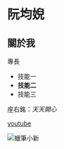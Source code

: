 # 阮均婗

## 關於我

專長
* 技能一
* **技能二**
* 技能三

座右銘：*天天開心*

[youtube](https://www.youtube.com/)

![蠟筆小新](https://www.google.com/url?sa=i&url=https%3A%2F%2Fwww.mirrormedia.mg%2Fstory%2F20200109cul002&psig=AOvVaw1aoZvgx98_WYXphuxTfwME&ust=1758093620181000&source=images&cd=vfe&opi=89978449&ved=0CBUQjRxqFwoTCKDh16Tf3I8DFQAAAAAdAAAAABAE)
